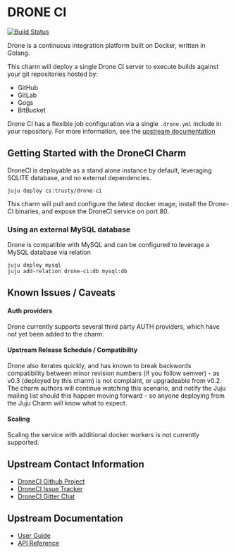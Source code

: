 # DRONE CI

[![Build Status](http://drone.dasroot.net/api/badge/github.com/chuckbutler/drone-ci-charm/status.svg?branch=master)](http://drone.dasroot.net/github.com/chuckbutler/drone-ci-charm)

Drone is a continuous integration platform built on Docker, written in Golang.

This charm will deploy a single Drone CI server to execute builds against your
git repositories hosted by:

- GitHub
- GitLab
- Gogs
- BitBucket

Drone CI has a flexible job configuration via a single `.drone.yml` include in
your repository. For more information, see the [upstream documentation](https://github.com/drone/drone/blob/v0.2.1/README.md#builds)


## Getting Started with the DroneCI Charm

DroneCI is deployable as a stand alone instance by default, leveraging SQLITE
database, and no external dependencies.

    juju deploy cs:trusty/drone-ci

This charm will pull and configure the latest docker image, install the Drone-CI
binaries, and expose the DroneCI service on port 80.


### Using an external MySQL database

Drone is compatible with MySQL and can be configured to leverage a MySQL database
via relation

    juju deploy mysql
    juju add-relation drone-ci:db mysql:db



## Known Issues / Caveats

#### Auth providers
Drone currently supports several third party AUTH providers, which have not
yet been added to the charm.

#### Upstream Release Schedule / Compatibility
Drone also iterates quickly, and has known to break backwords compatibility
between minor revision numbers (if you follow semver) - as v0.3 (deployed by 
this charm) is not complaint, or upgradeable from v0.2. The charm authors will
continue watching this scenario, and notify the Juju mailing list should this
happen moving forward - so anyone deploying from the Juju Charm will know what
to expect.

#### Scaling
Scaling the service with additional docker workers is not currently supported.

## Upstream Contact Information

- [DroneCI Github Project](https://github.com/drone/drone)
- [DroneCI Issue Tracker](https://github.com/drone/drone/issues)
- [DroneCI Gitter Chat](https://gitter.im/drone/drone)

## Upstream Documentation

- [User Guide](http://readme.drone.io/usage/overview/)
- [API Reference](http://readme.drone.io/api/overview/)
